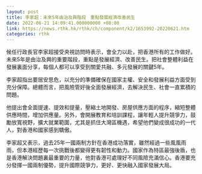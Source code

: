 ```yaml
---
layout: post
title: 李家超：未來5年由治及興階段　重點發展經濟改善民生
date: 2022-06-21 14:09:41.000000000 +08:00
link: https://news.rthk.hk/rthk/ch/component/k2/1653992-20220621.htm
categories: rthk
---
```


候任行政長官李家超接受央視訪問時表示，會全力以赴，把香港所有的工作做好。未來5年是由治及興的重要階段，重點是發展經濟、改善民生。把社會整體利益在發展裏面分享，每個人都可以享受到關愛共融、多元發展的關鍵5年。

李家超指出要居安思危，以充分的準備確保在國家主權、安全和發展利益方面受到充分保障。總體而言，把風險管好後全面發展經濟，去解決民生、社會一直累積的問題。

他提出會全面提速、提效和提量，壓縮土地開發、房屋供應方面的程序，縮短整體供應時間，增加供應量。另外，會開展教育和培訓課程，讓年輕人提升競爭力，鼓勵放寬視野，擴大就業範圍，尤其是抓住大灣區機遇，希望他們變成很成功的一代人，對香港和國家感到驕傲。

李家超又表示，過去25年一國兩制方針在香港成功落實，雖然經過一些風風雨雨，但本港經歷每一次挑戰後都變得更有韌性和動力。國家作為特區最強後盾，也是香港解決問題裏最重要的力量，他對香港可處理好不同風險充滿信心。香港要充分發揮一國兩制優勢，提升國際競爭力，更好、更快融入國家發展大局。
